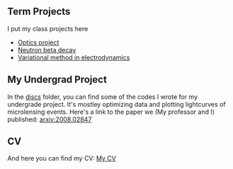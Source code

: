 ## Term Projects
I put my class projects here

* [Optics project](Optics/)
* [Neutron beta decay](Neutrinos/)
* [Variational method in electrodynamics](Variational/)


## My Undergrad Project
In the [discs](\discs) folder, you can find some of the codes I wrote for my undergrade project. It's mostley optimizing data and plotting lightcurves of microlensing events. Here's a link to the paper we (My professor and I) published: [arxiv:2008.02847](https://arxiv.org/abs/2008.02847)


## CV
And here you can find my CV: [My CV](CV/Ali_Salehi_CV.pdf)

